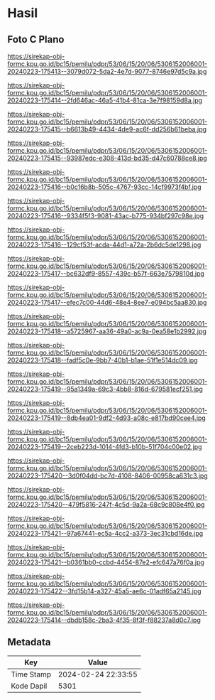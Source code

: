 # Hasil

## Foto C Plano

https://sirekap-obj-formc.kpu.go.id/bc15/pemilu/pdpr/53/06/15/20/06/5306152006001-20240223-175413--3079d072-5da2-4e7d-9077-8746e97d5c9a.jpg

https://sirekap-obj-formc.kpu.go.id/bc15/pemilu/pdpr/53/06/15/20/06/5306152006001-20240223-175414--2fd646ac-46a5-41b4-81ca-3e7f98159d8a.jpg

https://sirekap-obj-formc.kpu.go.id/bc15/pemilu/pdpr/53/06/15/20/06/5306152006001-20240223-175415--b6613b49-4434-4de9-ac6f-dd256b61beba.jpg

https://sirekap-obj-formc.kpu.go.id/bc15/pemilu/pdpr/53/06/15/20/06/5306152006001-20240223-175415--93987edc-e308-413d-bd35-d47c60788ce8.jpg

https://sirekap-obj-formc.kpu.go.id/bc15/pemilu/pdpr/53/06/15/20/06/5306152006001-20240223-175416--b0c16b8b-505c-4767-93cc-14cf9973f4bf.jpg

https://sirekap-obj-formc.kpu.go.id/bc15/pemilu/pdpr/53/06/15/20/06/5306152006001-20240223-175416--9334f5f3-9081-43ac-b775-934bf297c98e.jpg

https://sirekap-obj-formc.kpu.go.id/bc15/pemilu/pdpr/53/06/15/20/06/5306152006001-20240223-175416--129cf53f-acda-44d1-a72a-2b6dc5de1298.jpg

https://sirekap-obj-formc.kpu.go.id/bc15/pemilu/pdpr/53/06/15/20/06/5306152006001-20240223-175417--bc632df9-8557-439c-b57f-663e7579810d.jpg

https://sirekap-obj-formc.kpu.go.id/bc15/pemilu/pdpr/53/06/15/20/06/5306152006001-20240223-175417--efec7c00-44d6-48e4-8ee7-e094bc5aa830.jpg

https://sirekap-obj-formc.kpu.go.id/bc15/pemilu/pdpr/53/06/15/20/06/5306152006001-20240223-175418--a5725967-aa36-49a0-ac9a-0ea58e1b2992.jpg

https://sirekap-obj-formc.kpu.go.id/bc15/pemilu/pdpr/53/06/15/20/06/5306152006001-20240223-175418--fadf5c0e-9bb7-40b1-b1ae-51f1e514dc09.jpg

https://sirekap-obj-formc.kpu.go.id/bc15/pemilu/pdpr/53/06/15/20/06/5306152006001-20240223-175419--95a1349a-69c3-4bb8-816d-679581ecf251.jpg

https://sirekap-obj-formc.kpu.go.id/bc15/pemilu/pdpr/53/06/15/20/06/5306152006001-20240223-175419--8db4ea01-9df2-4d93-a08c-e817bd90cee4.jpg

https://sirekap-obj-formc.kpu.go.id/bc15/pemilu/pdpr/53/06/15/20/06/5306152006001-20240223-175419--2ceb223d-1014-4fd3-b10b-51f704c00e02.jpg

https://sirekap-obj-formc.kpu.go.id/bc15/pemilu/pdpr/53/06/15/20/06/5306152006001-20240223-175420--3d0f04dd-bc7d-4108-8406-00958ca631c3.jpg

https://sirekap-obj-formc.kpu.go.id/bc15/pemilu/pdpr/53/06/15/20/06/5306152006001-20240223-175420--479f5816-247f-4c5d-9a2a-68c9c808e4f0.jpg

https://sirekap-obj-formc.kpu.go.id/bc15/pemilu/pdpr/53/06/15/20/06/5306152006001-20240223-175421--97a67441-ec5a-4cc2-a373-3ec31cbd16de.jpg

https://sirekap-obj-formc.kpu.go.id/bc15/pemilu/pdpr/53/06/15/20/06/5306152006001-20240223-175421--b0361bb0-ccbd-4454-87e2-efc647a76f0a.jpg

https://sirekap-obj-formc.kpu.go.id/bc15/pemilu/pdpr/53/06/15/20/06/5306152006001-20240223-175422--3fd15b14-a327-45a5-ae6c-01adf65a2145.jpg

https://sirekap-obj-formc.kpu.go.id/bc15/pemilu/pdpr/53/06/15/20/06/5306152006001-20240223-175414--dbdb158c-2ba3-4f35-8f3f-f88237a8d0c7.jpg


## Metadata

| Key        | Value               |
| ---------- | ------------------- |
| Time Stamp | 2024-02-24 22:33:55 |
| Kode Dapil | 5301                |



